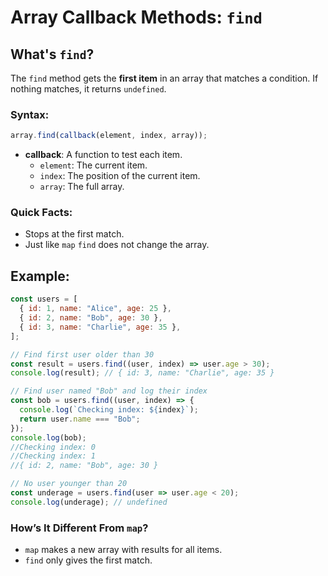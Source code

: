 # Array Callback Methods: `find`

## What's `find`?
The `find` method gets the **first item** in an array that matches a condition. If nothing matches, it returns `undefined`.

### Syntax:
```javascript
array.find(callback(element, index, array));
```
- **callback**: A function to test each item.
  - `element`: The current item.
  - `index`: The position of the current item.
  - `array`: The full array.

### Quick Facts:
- Stops at the first match.
- Just like `map` `find` does not change the array.

## Example:
```javascript
const users = [
  { id: 1, name: "Alice", age: 25 },
  { id: 2, name: "Bob", age: 30 },
  { id: 3, name: "Charlie", age: 35 },
];

// Find first user older than 30
const result = users.find((user, index) => user.age > 30);
console.log(result); // { id: 3, name: "Charlie", age: 35 }

// Find user named "Bob" and log their index
const bob = users.find((user, index) => {
  console.log(`Checking index: ${index}`);
  return user.name === "Bob";
});
console.log(bob); 
//Checking index: 0
//Checking index: 1
//{ id: 2, name: "Bob", age: 30 }

// No user younger than 20
const underage = users.find(user => user.age < 20);
console.log(underage); // undefined
```

### How’s It Different From `map`?
- `map` makes a new array with results for all items.
- `find` only gives the first match.

